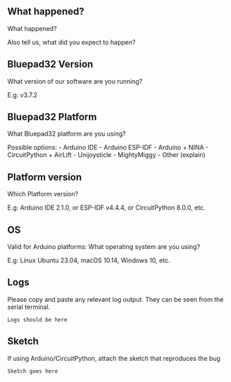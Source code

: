 ## What happened?

What happened?

Also tell us, what did you expect to happen?

## Bluepad32 Version

What version of our software are you running?

E.g: v3.7.2

## Bluepad32 Platform

What Bluepad32 platform are you using?

Possible options:
    - Arduino IDE
    - Arduino ESP-IDF
    - Arduino + NINA
    - CircuitPython + AirLift
    - Unijoysticle
    - MightyMiggy
    - Other (explain)

## Platform version

Which Platform version?

E.g: Arduino IDE 2.1.0, or ESP-IDF v4.4.4, or CircuitPython 8.0.0, etc.

## OS

Valid for Arduino platforms: What operating system are you using?

E.g: Linux Ubuntu 23.04, macOS 10.14, Windows 10, etc.

## Logs

Please copy and paste any relevant log output. They can be seen from the serial terminal.

```
Logs should be here
```

## Sketch

If using Arduino/CircuitPython, attach the sketch that reproduces the bug

```
Sketch goes here
```